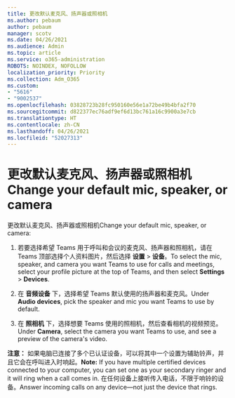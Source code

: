 ```yaml
---
title: 更改默认麦克风、扬声器或照相机
ms.author: pebaum
author: pebaum
manager: scotv
ms.date: 04/26/2021
ms.audience: Admin
ms.topic: article
ms.service: o365-administration
ROBOTS: NOINDEX, NOFOLLOW
localization_priority: Priority
ms.collection: Adm_O365
ms.custom:
- "5616"
- "9002537"
ms.openlocfilehash: 03828723b28fc950160e56e1a72be49b4bfa2f70
ms.sourcegitcommit: d822377ec76adf9ef6d13bc761a16c9900a3e7cb
ms.translationtype: HT
ms.contentlocale: zh-CN
ms.lasthandoff: 04/26/2021
ms.locfileid: "52027313"
---
```

# <a name="change-your-default-mic-speaker-or-camera"></a><span data-ttu-id="2064c-102">更改默认麦克风、扬声器或照相机</span><span class="sxs-lookup"><span data-stu-id="2064c-102">Change your default mic, speaker, or camera</span></span>

<span data-ttu-id="2064c-103">更改默认麦克风、扬声器或照相机</span><span class="sxs-lookup"><span data-stu-id="2064c-103">Change your default mic, speaker, or camera:</span></span>

1. <span data-ttu-id="2064c-104">若要选择希望 Teams 用于呼叫和会议的麦克风、扬声器和照相机，请在 Teams 顶部选择个人资料图片，然后选择 **设置** > **设备**。</span><span class="sxs-lookup"><span data-stu-id="2064c-104">To select the mic, speaker, and camera you want Teams to use for calls and meetings, select your profile picture at the top of Teams, and then select **Settings** > **Devices**.</span></span>

1. <span data-ttu-id="2064c-105">在 **音频设备** 下，选择希望 Teams 默认使用的扬声器和麦克风。</span><span class="sxs-lookup"><span data-stu-id="2064c-105">Under **Audio devices**, pick the speaker and mic you want Teams to use by default.</span></span> 

1. <span data-ttu-id="2064c-106">在 **照相机** 下，选择想要 Teams 使用的照相机，然后查看相机的视频预览。</span><span class="sxs-lookup"><span data-stu-id="2064c-106">Under **Camera**, select the camera you want Teams to use, and see a preview of the camera's video.</span></span> 

<span data-ttu-id="2064c-107">**注意：** 如果电脑已连接了多个已认证设备，可以将其中一个设置为辅助铃声，并且它会在呼叫进入时响起。</span><span class="sxs-lookup"><span data-stu-id="2064c-107">**Note:** If you have multiple certified devices connected to your computer, you can set one as your secondary ringer and it will ring when a call comes in.</span></span> <span data-ttu-id="2064c-108">在任何设备上接听传入电话，不限于响铃的设备。</span><span class="sxs-lookup"><span data-stu-id="2064c-108">Answer incoming calls on any device—not just the device that rings.</span></span>